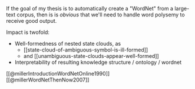 If the goal of my thesis is to automatically create a "WordNet" from a large-text corpus, then is is *obvious* that we'll need to handle word polysemy to receive good output. 

Impact is twofold:
- Well-formedness of nested state clouds, as
	- [[state-cloud-of-ambiguous-symbol-is-ill-formed]] 
	- and [[unambiguous-state-clouds-appear-well-formed]]
- Interpretability of resulting knowledge structure / ontology / wordnet

[[@millerIntroductionWordNetOnline1990]]
[[@millerWordNetThenNow2007]]
